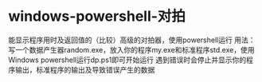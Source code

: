 # windows-powershell-对拍
能显示程序用时及返回值的（比较）高级的对拍器，使用powershell运行
用法：
写一个数据产生器random.exe，放入你的程序my.exe和标准程序std.exe，使用Windows powershell运行dp.ps1即可开始运行
遇到错误时会停止并显示你的程序输出，标准程序的输出及导致错误产生的数据

